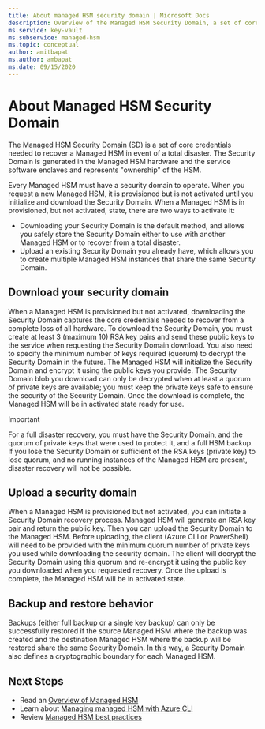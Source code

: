 ```yaml
---
title: About managed HSM security domain | Microsoft Docs
description: Overview of the Managed HSM Security Domain, a set of core credentials needed to recover a Managed HSM
ms.service: key-vault
ms.subservice: managed-hsm
ms.topic: conceptual
author: amitbapat
ms.author: ambapat
ms.date: 09/15/2020
---
```

# About Managed HSM Security Domain

The Managed HSM Security Domain (SD) is a set of core credentials needed to recover a Managed HSM in event of a total disaster. The Security Domain is generated in the Managed HSM hardware and the service software enclaves and represents "ownership" of the HSM. 

Every Managed HSM must have a security domain to operate. When you request a new Managed HSM, it is provisioned but is not activated until you initialize and download the Security Domain. When a Managed HSM is in provisioned, but not activated, state, there are two ways to activate it: 
- Downloading your Security Domain is the default method, and allows you safely store the Security Domain either to use with another Managed HSM or to recover from a total disaster.  
- Upload an existing Security Domain you already have, which allows you to create multiple Managed HSM instances that share the same Security Domain.

## Download your security domain 

When a Managed HSM is provisioned but not activated, downloading the Security Domain captures the core credentials needed to recover from a complete loss of all hardware. To download the Security Domain, you must create at least 3 (maximum 10) RSA key pairs and send these public keys to the service when requesting the Security Domain download. You also need to specify the minimum number of keys required (quorum) to decrypt the Security Domain in the future. The Managed HSM will initialize the Security Domain and encrypt it using the public keys you provide. The Security Domain blob you download can only be decrypted when at least a quorum of private keys are available; you must keep the private keys safe to ensure the security of the Security Domain. Once the download is complete, the Managed HSM will be in activated state ready for use.  

> [!IMPORTANT]
> For a full disaster recovery, you must have the Security Domain, and the quorum of private keys that were used to protect it, and a full HSM backup. If you lose the Security Domain or sufficient of the RSA keys (private key) to lose quorum, and no running instances of the Managed HSM are present, disaster recovery will not be possible. 

## Upload a security domain

When a Managed HSM is provisioned but not activated, you can initiate a Security Domain recovery process. Managed HSM will generate an RSA key pair and return the public key. Then you can upload the Security Domain to the Managed HSM. Before uploading, the client (Azure CLI or PowerShell) will need to be provided with the minimum quorum number of private keys you used while downloading the security domain. The client will decrypt the Security Domain using this quorum and re-encrypt it using the public key you downloaded when you requested recovery. Once the upload is complete, the Managed HSM will be in activated state. 

## Backup and restore behavior

Backups (either full backup or a single key backup) can only be successfully restored if the source Managed HSM where the backup was created and the destination Managed HSM where the backup will be restored share the same Security Domain. In this way, a Security Domain also defines a cryptographic boundary for each Managed HSM. 

## Next Steps

- Read an [Overview of Managed HSM](overview.md)
- Learn about [Managing managed HSM with Azure CLI](key-management.md)
- Review [Managed HSM best practices](best-practices.md)



